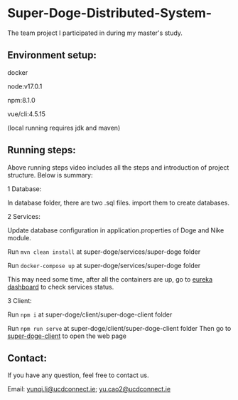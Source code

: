 # Super-Doge-Distributed-System-
The team project I participated in during my master's study.
## Environment setup:

docker

node:v17.0.1

npm:8.1.0

vue/cli:4.5.15

(local running requires jdk and maven)

## Running steps:

Above running steps video includes all the steps and introduction of project structure.
Below is summary:

1 Database:

In database folder, there are two .sql files. import them to create databases.


2 Services:

Update database configuration in application.properties of Doge and Nike module.

Run `mvn clean install` at super-doge/services/super-doge folder

Run `docker-compose up` at super-doge/services/super-doge folder

This may need some time, after all the containers are up, go to [eureka dashboard](http://localhost:8686/) to check services status.

3 Client:

Run `npm i` at super-doge/client/super-doge-client folder

Run `npm run serve` at super-doge/client/super-doge-client folder
Then go to [super-doge-client](http://localhost:3000/) to open the web page

## Contact:

If you have any question, feel free to contact us.

Email: yunqi.li@ucdconnect.ie; yu.cao2@ucdconnect.ie
